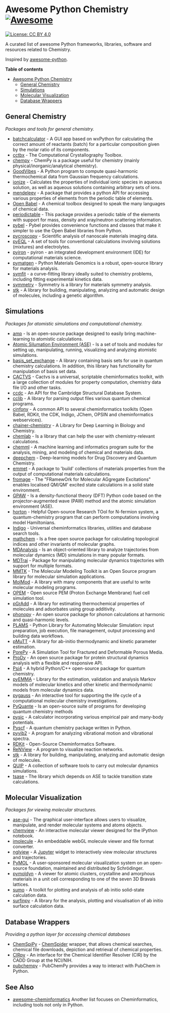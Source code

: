 
# Awesome Python Chemistry [![Awesome](https://cdn.rawgit.com/sindresorhus/awesome/d7305f38d29fed78fa85652e3a63e154dd8e8829/media/badge.svg)](https://github.com/sindresorhus/awesome)
[![License: CC BY 4.0](https://img.shields.io/badge/License-CC%20BY%204.0-lightgrey.svg)](https://creativecommons.org/licenses/by/4.0/)

A curated list of awesome Python frameworks, libraries, software and resources related to Chemistry.

Inspired by [awesome-python](https://awesome-python.com).

**Table of contents**

- [Awesome Python Chemistry](#awesome-python-chemistry)
    - [General Chemistry](#general-chemistry)
    - [Simulations](#simulations)
    - [Molecular Visualization](#molecular-visualization)
    - [Database Wrappers](#database-wrappers)


## General Chemistry

*Packages and tools for general chemistry.*

* [batchcalculator](http://lukaszmentel.com/batchcalculator/) - A GUI app based on wxPython for calculating the correct amount of reactants (batch) for a particular composition given by the molar ratio of its components.
* [cctbx](https://cctbx.github.io/) - The Computational Crystallography Toolbox.
* [chempy](http://pythonhosted.org/chempy/) - ChemPy is a package useful for chemistry (mainly physical/inorganic/analytical chemistry).
* [GoodVibes](https://github.com/bobbypaton/GoodVibes) - A Python program to compute quasi-harmonic thermochemical data from Gaussian frequency calculations.
* [ionize](http://lewisamarshall.github.io/ionize/) - Calculates the properties of individual ionic species in aqueous solution, as well as aqueous solutions containing arbitrary sets of ions.
* [mendeleev](http://mendeleev.readthedocs.io/en/stable/) - A package that provides a python API for accessing various properties of elements from the periodic table of elements.
* [Open Babel](http://openbabel.org/wiki/Main_Page) - A chemical toolbox designed to speak the many languages of chemical data.
* [periodictable](http://www.reflectometry.org/danse/elements.html) - This package provides a periodic table of the elements with support for mass, density and xray/neutron scattering information.
* [pybel](https://openbabel.org/docs/dev/UseTheLibrary/Python_Pybel.html) - Pybel provides convenience functions and classes that make it simpler to use the Open Babel libraries from Python.
* [pycroscopy](https://pycroscopy.github.io/pycroscopy/index.html) - Scientific analysis of nanoscale materials imaging data.
* [pyEQL](https://pyeql.readthedocs.io/en/latest/index.html) - A set of tools for conventional calculations involving solutions (mixtures) and electrolytes.
* [pyiron](http://pyiron.org/) - pyiron - an integrated development environment (IDE) for computational materials science.
* [pymatgen](http://pymatgen.org/) - Python Materials Genomics is a robust, open-source library for materials analysis.
* [symfit](https://symfit.readthedocs.io/en/stable/) - a curve-fitting library ideally suited to chemistry problems, including fitting experimental kinetics data.
* [symmetry](http://pythonhosted.org/symmetry/) - Symmetry is a library for materials symmetry analysis.
* [stk](https://github.com/lukasturcani/stk) - A library for building, manipulating, analyzing and automatic design of molecules, including a genetic algorithm.


## Simulations

*Packages for atomistic simulations and computational chemistry.*

* [amp](http://amp.readthedocs.io/en/latest/) - Is an open-source package designed to easily bring machine-learning to atomistic calculations.
* [Atomic Silumation Environment (ASE)](https://wiki.fysik.dtu.dk/ase/index.html) - Is a set of tools and modules for setting up, manipulating, running, visualizing and analyzing atomistic simulations.
* [basis_set_exchange](https://github.com/MolSSI-BSE/basis_set_exchange) - A library containing basis sets for use in quantum chemistry calculations. In addition, this library has functionality for manipulation of basis set data.
* [CACTVS](https://www.xemistry.com/academic/) - Cactvs is a universal, scriptable cheminformatics toolkit, with a large collection of modules for property computation, chemistry data file I/O and other tasks. 
* [ccdc](https://downloads.ccdc.cam.ac.uk/documentation/API/index.html) - An API for the Cambridge Structural Database System.
* [cclib](https://cclib.github.io/) - A library for parsing output files various quantum chemical programs.
* [cinfony](http://cinfony.github.io/) - A common API to several cheminformatics toolkits (Open Babel, RDKit, the CDK, Indigo, JChem, OPSIN and cheminformatics webservices).
* [chainer-chemistry](https://github.com/pfnet-research/chainer-chemistry) - A Library for Deep Learning in Biology and Chemistry.
* [chemlab](http://chemlab.readthedocs.io/en/latest/index.html) - Is a library that can help the user with chemistry-relevant calculations.
* [chemml](https://hachmannlab.github.io/chemml/) - A machine learning and informatics program suite for the analysis, mining, and modeling of chemical and materials data.
* [deepchem](http://deepchem.io/) - Deep-learning models for Drug Discovery and Quantum Chemistry.
* [emmet](https://github.com/materialsproject/emmet) - A package to 'build' collections of materials properties from the output of computational materials calculations.
* [fromage](https://github.com/Crespo-Otero-group/fromage/) - The "FRamewOrk for Molecular AGgregate Excitations" enables localised QM/QM' excited state calculations in a solid state environment.
* [GPAW](https://wiki.fysik.dtu.dk/gpaw/) - Is a density-functional theory (DFT) Python code based on the projector-augmented wave (PAW) method and the atomic simulation environment (ASE).
* [horton](http://theochem.github.io/horton/2.0.1/index.html) - Helpful Open-source Research TOol for N-fermion system, a quantum-chemistry program that can perform computations involving model Hamiltonians.
* [Indigo](https://github.com/epam/Indigo) - Universal cheminformatics libraries, utilities and database search tools.
* [mathchem](http://mathchem.iam.upr.si/) - Is a free open source package for calculating topological indices and other invariants of molecular graphs.
* [MDAnalysis](http://www.mdanalysis.org/) - Is an object-oriented library to analyze trajectories from molecular dynamics (MD) simulations in many popular formats.
* [MDTraj](http://mdtraj.org) - Package for manipulating molecular dynamics trajectories with support for multiple formats.
* [MMTK](http://dirac.cnrs-orleans.fr/MMTK/) - The Molecular Modeling Toolkit is an Open Source program library for molecular simulation applications.
* [MolMod](http://molmod.github.io/molmod/index.html) - A library with many components that are useful to write molecular modeling programs.
* [OPEM](https://github.com/ECSIM/opem) - Open source PEM (Proton Exchange Membrane) fuel cell simulation tool.
* [pGrAdd](https://github.com/VlachosGroup/PythonGroupAdditivity) - A library for estimating thermochemical properties of molecules and adsorbates using group additivity.
* [phonopy](http://atztogo.github.io/phonopy/) - An open source package for phonon calculations at harmonic and quasi-harmonic levels.
* [PLAMS](https://github.com/SCM-NV/PLAMS) - Python Library for Automating Molecular Simulation: input preparation, job execution, file management, output processing and building data workflows.
* [pMuTT](https://vlachosgroup.github.io/pMuTT/) - A library for ab-initio thermodynamic and kinetic parameter estimation.
* [PorePy](https://github.com/pmgbergen/porepy) - A Simulation Tool for Fractured and Deformable Porous Media.
* [ProDy](http://prody.csb.pitt.edu/) - An open source package for protein structural dynamics analysis with a flexible and responsive API.
* [Psi4](http://psicode.org) - A hybrid Python/C++ open-source package for quantum chemistry.
* [pyEMMA](http://www.emma-project.org/latest/) - Library for the estimation, validation and analysis Markov models of molecular kinetics and other kinetic and thermodynamic models from molecular dynamics data. 
* [pygauss](https://pygauss.readthedocs.io/en/stable/index.html) - An interactive tool for supporting the life cycle of a computational molecular chemistry investigations.
* [PyQuante](http://pyquante.sourceforge.net/) -  Is an open-source suite of programs for developing quantum chemistry methods
* [pysic](https://github.com/thynnine/pysic) - A calculator incorporating various empirical pair and many-body potentials.
* [Pyscf](https://github.com/sunqm/pyscf) - A quantum chemistry package written in Python.
* [pyvib2](http://pyvib2.sourceforge.net/) - A program for analyzing vibrational motion and vibrational spectra.
* [RDKit](http://www.rdkit.org/) - Open-Source Cheminformatics Software.
* [ReNView](https://github.com/VlachosGroup/ReNView/wiki/Reaction-Network-Viewer-(ReNView)-Usage-Instructions) - A program to visualize reaction networks.
* [stk](https://github.com/lukasturcani/stk) - A library for building, manipulating, analyzing and automatic design of molecules.
* [QUIP](http://libatoms.github.io/QUIP/) - A collection of software tools to carry out molecular dynamics simulations.
* [tsase](http://theory.cm.utexas.edu/tsase/) - The library which depends on ASE to tackle transition state calculations.

## Molecular Visualization

*Packages for viewing molecular structures.*

* [ase-gui](https://wiki.fysik.dtu.dk/ase/ase/gui/gui.html#module-ase.gui) - The graphical user-interface allows users to visualize, manipulate, and render molecular systems and atoms objects.
* [chemview](http://chemview.readthedocs.io/en/latest/) - An interactive molecular viewer designed for the IPython notebook.
* [imolecule](http://patrickfuller.github.io/imolecule/) - An embeddable webGL molecule viewer and file format converter.
* [nglview](https://github.com/arose/nglview) - A [Jupyter](https://jupyter.org/) widget to interactively view molecular structures and trajectories.
* [PyMOL](https://pymol.org/) - A user-sponsored molecular visualization system on an open-source foundation, maintained and distributed by Schrödinger.
* [pymoldyn](https://pgi-jcns.fz-juelich.de/portal/pages/pymoldyn-main.html) - A viewer for atomic clusters, crystalline and amorphous materials in a unit cell corresponding to one of the seven 3D Bravais lattices.
* [sumo](http://sumo.readthedocs.io/en/latest/) - A toolkit for plotting and analysis of ab initio solid-state calculation data.
* [surfinpy](https://surfinpy.readthedocs.io/en/latest/) - A library for the analysis, plotting and visualisation of ab initio surface calculation data. 

## Database Wrappers

*Providing a python layer for accessing chemical databases*

* [ChemSpiPy](http://chemspipy.readthedocs.io/en/latest/) - [ChemSpider](http://www.chemspider.com/) wrapper, that allows chemical searches, chemical file downloads, depiction and retrieval of chemical properties.
* [CIRpy](http://cirpy.readthedocs.io/en/latest/) - An interface for the Chemical Identifier Resolver (CIR) by the CADD Group at the NCI/NIH.
* [pubchempy](http://pubchempy.readthedocs.io/en/latest/) - PubChemPy provides a way to interact with PubChem in Python.


## See Also
* [awesome-cheminformatics](https://github.com/hsiaoyi0504/awesome-cheminformatics) Another list focuses on Cheminformatics, including tools not only in Python.
